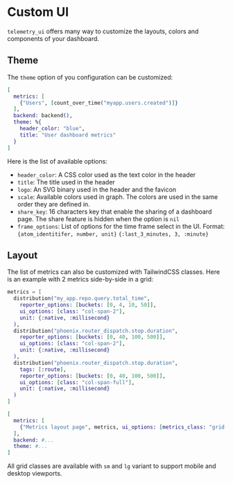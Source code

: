# Custom UI

`telemetry_ui` offers many way to customize the layouts, colors and components of your dashboard.

## Theme

The `theme` option of you configuration can be customized:

```elixir
[
  metrics: [
    {"Users", [count_over_time("myapp.users.created")]}
  ],
  backend: backend(),
  theme: %{
    header_color: "blue",
    title: "User dashboard metrics"
  }
]
```

Here is the list of available options:

- `header_color`: A CSS color used as the text color in the header
- `title`: The title used in the header
- `logo`: An SVG binary used in the header and the favicon
- `scale`: Available colors used in graph. The colors are used in the same order they are defined in.
- `share_key`: 16 characters key that enable the sharing of a dashboard page. The share feature is hidden when the option is `nil`
- `frame_options`: List of options for the time frame select in the UI. Format: `{atom_identitifer, number, unit}` `{:last_3_minutes, 3, :minute}`

## Layout

The list of metrics can also be customized with TailwindCSS classes. Here is an example with 2 metrics side-by-side in a grid:


```elixir
metrics = [
  distribution("my_app.repo.query.total_time",
    reporter_options: [buckets: [0, 4, 10, 50]],
    ui_options: [class: "col-span-2"],
    unit: {:native, :millisecond}
  ),
  distribution("phoenix.router_dispatch.stop.duration",
    reporter_options: [buckets: [0, 40, 100, 500]],
    ui_options: [class: "col-span-2"],
    unit: {:native, :millisecond}
  ),
  distribution("phoenix.router_dispatch.stop.duration",
    tags: [:route],
    reporter_options: [buckets: [0, 40, 100, 500]],
    ui_options: [class: "col-span-full"],
    unit: {:native, :millisecond}
  )
]

[
  metrics: [
    {"Metrics layout page", metrics, ui_options: [metrics_class: "grid-cols-4 gap-4"]}
  ],
  backend: #...
  theme: #...
]
```

All grid classes are available with `sm` and `lg` variant to support mobile and desktop viewports.
